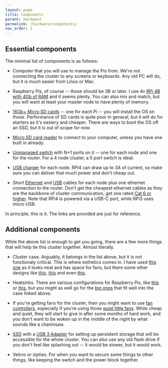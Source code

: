```yaml
---
layout: page
title: Components
parent: Hardware
permalink: /hardware/components/
nav_order: 1
---
```


## Essential components

The minimal list of components is as follows:

* Computer that you will use to manage the Pis from. We're not connecting the cluster to any screens or keyboards. Any old PC will do, but it is much easier from Linux or Mac.

* Raspberry Pis, of course -- those should be 3B or later. I use 4x [RPi 4B with 4Gb of RAM](https://thepihut.com/products/raspberry-pi-4-model-b?variant=20064052740158) and it seems plenty. You can also mix and match, but you will want at least your master node to have plenty of memory.

* [16Gb+ Micro SD cards](https://thepihut.com/products/sandisk-microsd-card-class-10-a1?variant=39641172345027) -- one for each Pi -- you will install the OS on those. Performance of SD cards is quite poor in general, but it will do for starters as it's easiery and cheaper. There are ways to boot the OS off an SSD, but it is out of scope for now.

* [Micro SD card reader](https://thepihut.com/products/integral-micro-sd-card-reader) to connect to your computer, unless you have one built in already.

* [Unmanaged switch](https://www.amazon.co.uk/gp/product/B07VWB347G/) with N+1 ports on it -- one for each node and one for the router. For a 4 node cluster, a 5 port switch is ideal.

* [USB charger](https://www.amazon.co.uk/gp/product/B01KUTRGS4/) for each node. RPi4 can draw up to 3A of current, so make sure you can deliver that much power and don't cheap out.

* Short [Ethernet](https://www.amazon.co.uk/gp/product/B08JGWQFP3/) and [USB](https://www.amazon.co.uk/gp/product/B07VCHVH9K/) cables for each node plus one ethernet connection to the router. Don't get the cheapest ethernet cables as they are the backbone of cluster communication, get one rated [Cat 6 or higher](https://www.howtogeek.com/70494/what-kind-of-ethernet-cat-5e6a-cable-should-i-use/). Note that RPi4 is powered via a USB-C port, while RPi3 uses micro USB.

In principle, this is it. The links are provided are just for reference.

## Additional components

While the above list is enough to get you going, there are a few more things that will help tie this cluster together. Almost literally.

* Cluster case. Arguably, it belongs in the list above, but it is not functionaly critical.
This is where esthetics comes in. I have used [this one](https://thepihut.com/products/cluster-case-for-raspberry-pi) as it looks neat and has space for fans, but there some other designs like [this](https://thepihut.com/products/complete-enclosure-for-raspberry-pi-clusters?variant=41230973731011), [this](http://www.rodallsopp.com/2014/08/raspberry-pi-b-cluster-custom-casing.html) and even [this](https://blog.adafruit.com/2021/01/22/water-cooled-raspberry-pi-4-cluster-piday-raspberrypi-raspberry_pi/).

* Heatsinks. There are various configurations for Raspberry Pis, like [this](https://thepihut.com/products/4-piece-raspberry-pi-4-heatsink-set) or [this](https://thepihut.com/products/ceramic-heatsinks-for-raspberry-pi-5-pack), but you might as well go for the [big ones](https://thepihut.com/products/xl-raspberry-pi-4-heatsink?variant=30715825979454) that fit well into the case linked above.

* If you're getting fans for the cluster, then you might want to use [fan controllers](https://thepihut.com/products/fan-controller-for-raspberry-pi?variant=39578362577091), especially if you're using those [quiet little fans](https://thepihut.com/products/miniature-5v-cooling-fan-for-raspberry-pi-and-other-computers?variant=31955934417). 
While cheap and quiet, they will start to give in after some months of hard work, and you don't want to be woken up in the middle of the night by what sounds like a chaninsaw.

* [SSD](https://www.ebay.co.uk/itm/284139668350?var=585628158209) with a [USB 3 Adapter](https://www.ebay.co.uk/p/13038013015?iid=324424137075) for setting up persistent storage that will be accessible for the whole cluster. You can also use any old flash drive if you don't feel like splashing out -- it would be slower, but it would work.

* Velcro or zipties. For when you want to secure some things to other things, like keeping the switch and the power block together.
